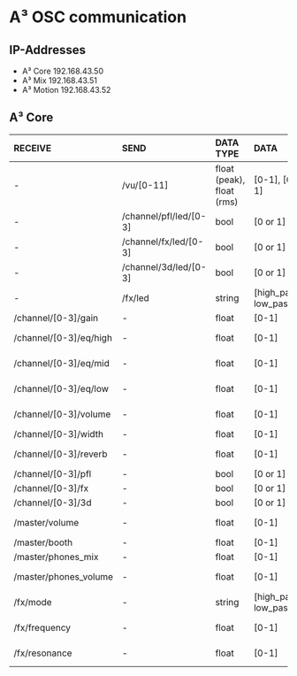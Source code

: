 # A³ OSC communication
## IP-Addresses
- A³ Core 192.168.43.50
- A³ Mix 192.168.43.51
- A³ Motion 192.168.43.52

## A³ Core

| RECEIVE | SEND | DATA TYPE | DATA | DESCRIPTION
| :---| :--- | :--- | :--- | :---
| - | /vu/[0-11] | float (peak), float (rms) | [0-1], [0-1] | Peak and rms vu meter
| - | /channel/pfl/led/[0-3] | bool | [0 or 1] | pfl status
| - | /channel/fx/led/[0-3] | bool | [0 or 1] | fx status
| - | /channel/3d/led/[0-3] | bool | [0 or 1] | 3d status
| - | /fx/led | string | [high_pass, low_pass] | fx mode status
| /channel/[0-3]/gain | - | float | [0-1] | Channel gain
| /channel/[0-3]/eq/high | - | float | [0-1] | Channel eq high
| /channel/[0-3]/eq/mid | - | float | [0-1] | Channel eq mid
| /channel/[0-3]/eq/low | - | float | [0-1] | Channel eq low
| /channel/[0-3]/volume | - | float | [0-1] | Channel volume
| /channel/[0-3]/width | - | float | [0-1] | Channel width
| /channel/[0-3]/reverb | - | float | [0-1] | Channel reverb
| /channel/[0-3]/pfl | - | bool | [0 or 1] | Channel pfl
| /channel/[0-3]/fx | - | bool | [0 or 1] | Channel fx
| /channel/[0-3]/3d | - | bool | [0 or 1] | Channel 3d
| /master/volume | - | float | [0-1] | Master volume
| /master/booth | - | float | [0-1] | Booth volume
| /master/phones_mix | - | float | [0-1] | Phones mix
| /master/phones_volume | - | float | [0-1] | Phones volume
| /fx/mode | - | string | [high_pass, low_pass] | Global fx mode
| /fx/frequency | - | float | [0-1] | fx filter frequency
| /fx/resonance | - | float | [0-1] | fx filter resonance

